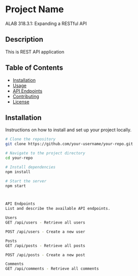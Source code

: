 # Project Name
ALAB 318.3.1: Expanding a RESTful API
## Description
This is REST API application

## Table of Contents
- [Installation](#installation)
- [Usage](#usage)
- [API Endpoints](#api-endpoints)
- [Contributing](#contributing)
- [License](#license)

## Installation
Instructions on how to install and set up your project locally.

```bash
# Clone the repository
git clone https://github.com/your-username/your-repo.git

# Navigate to the project directory
cd your-repo

# Install dependencies
npm install

# Start the server
npm start



API Endpoints
List and describe the available API endpoints.

Users
GET /api/users - Retrieve all users

POST /api/users - Create a new user

Posts
GET /api/posts - Retrieve all posts

POST /api/posts - Create a new post

Comments
GET /api/comments - Retrieve all comments